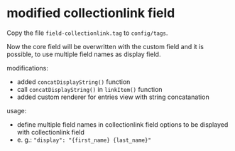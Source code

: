 # modified collectionlink field

Copy the file `field-collectionlink.tag` to `config/tags`.

Now the core field will be overwritten with the custom field and it is possible, to use multiple field names as display field.

modifications:

* added `concatDisplayString()` function
* call `concatDisplayString()` in `linkItem()` function
* added custom renderer for entries view with string concatanation

usage:

* define multiple field names in collectionlink field options
  to be displayed with collectionlink field
* e. g.: `"display": "{first_name} {last_name}"`

